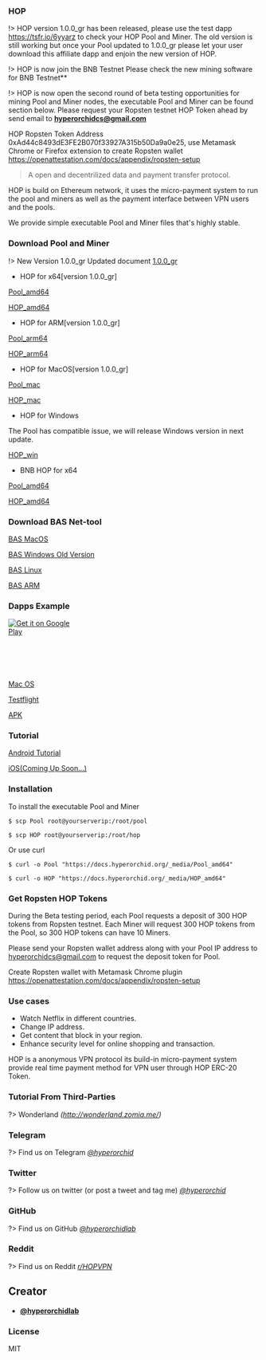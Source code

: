 ### HOP

!> HOP version 1.0.0_gr has been released, please use the test dapp https://tsfr.io/6yyarz to check your HOP Pool and Miner. The old version is still working but once your Pool updated to 1.0.0_gr please let your user download this affiliate dapp and enjoin the new version of HOP.

!> HOP is now join the BNB Testnet Please check the new mining software for BNB Testnet**

!> HOP is now open the second round of beta testing opportunities for mining Pool and Miner nodes, the executable Pool and Miner can be found section below. Please request your Ropsten testnet HOP Token ahead by send email to **hyperorchidcs@gmail.com**

HOP Ropsten Token Address 0xAd44c8493dE3FE2B070f33927A315b50Da9a0e25, use Metamask Chrome or Firefox extension to create Ropsten wallet https://openattestation.com/docs/appendix/ropsten-setup

> A open and decentrilized data and payment transfer protocol.

HOP is build on Ethereum network, it uses the micro-payment system to run the pool and miners as well as the payment interface between VPN users and the pools. 

We provide simple executable Pool and Miner files that's highly stable.

### Download Pool and Miner

!> New Version 1.0.0_gr Updated document [1.0.0_gr](_media/gasreduce_pool_1.0.0_gr.pdf ':ignore')



+ HOP for x64[version 1.0.0_gr]

[Pool_amd64](_media/Pool_amd64 ':ignore')

[HOP_amd64](_media/HOP_amd64 ':ignore')


+ HOP for ARM[version 1.0.0_gr]

[Pool_arm64](_media/Pool_arm64 ':ignore')

[HOP_arm64](_media/HOP_arm64 ':ignore')


+ HOP for MacOS[version 1.0.0_gr]

[Pool_mac](_media/Pool_mac ':ignore')

[HOP_mac](_media/HOP_mac ':ignore')


+ HOP for Windows

The Pool has compatible issue, we will release Windows version in next update.

[HOP_win](_media/HOP_win.zip ':ignore')


+ BNB HOP for x64

[Pool_amd64](_media/Pool_bnb ':ignore')

[HOP_amd64](_media/HOP_bnb ':ignore')


### Download BAS Net-tool


[BAS MacOS](_media/BAS_mac ':ignore')

[BAS Windows Old Version](_media/BAS_win.zip ':ignore')

[BAS Linux](_media/BAS_amd64 ':ignore')

[BAS ARM](_media/BAS_arm64 ':ignore')



### Dapps Example


<a href='https://play.google.com/store/apps/details?id=com.hop.pirate&pcampaignid=pcampaignidMKT-Other-global-all-co-prtnr-py-PartBadge-Mar2515-1' style="width:135px;height:40px;display: inline-block;"><img alt='Get it on Google Play' src='https://play.google.com/intl/en_us/badges/static/images/badges/en_badge_web_generic.png'/></a>


<a href="https://apps.apple.com/us/app/%E6%B5%B7%E7%9B%97vn/id1521121265?mt=8" style="display:inline-block;overflow:hidden;background:url(https://linkmaker.itunes.apple.com/en-us/badge-lrg.svg?releaseDate=2020-07-20&kind=iossoftware&bubble=apple_music) no-repeat;width:135px;height:40px;"></a>

<a href="https://53d12f29-ce9c-432d-9f09-67ee1c6d42f4.filesusr.com/archives/a0a63d_4371237814b5494fb2e821dfb4f52ca7.zip?dn=pirateWW.exe.zip" style="display:inline-block;overflow:hidden;background:url(https://docs.hyperorchid.org/_media/iconfinder_windows_store_334582.png) no-repeat;width:135px;"></a>

<a href="https://53d12f29-ce9c-432d-9f09-67ee1c6d42f4.filesusr.com/archives/a0a63d_9b9bd275abde4712b97a5d180f3c7119.zip?dn=mac%20.zip">Mac OS</a>

<a href="https://testflight.apple.com/join/aMDfC5cV">Testflight</a>

<a href="http://d.firim.vip/zy7s">APK</a>

### Tutorial

<a href="https://a0a63d65-7b07-4b71-9ec7-808d96916969.usrfiles.com/ugd/a0a63d_cde36015ae7c45c5bb37f9fe88b9f5a7.pdf">Android Tutorial</a>

<a href="">iOS(Coming Up Soon...)</a>

### Installation
To install the executable Pool and Miner

```console
$ scp Pool root@yourserverip:/root/pool
```

```console
$ scp HOP root@yourserverip:/root/hop
```

Or use curl

```console
$ curl -o Pool "https://docs.hyperorchid.org/_media/Pool_amd64"
```

```console
$ curl -o HOP "https://docs.hyperorchid.org/_media/HOP_amd64"
```

### Get Ropsten HOP Tokens

During the Beta testing period, each Pool requests a deposit of 300 HOP tokens from Ropsten testnet. Each Miner will request 300 HOP tokens from the Pool, so 300 HOP tokens can have 10 Miners.

Please send your Ropsten wallet address along with your Pool IP address to hyperorchidcs@gmail.com to request the deposit token for Pool.

Create Ropsten wallet with Metamask Chrome plugin https://openattestation.com/docs/appendix/ropsten-setup


### Use cases

+ Watch Netflix in different countries.
+ Change IP address.
+ Get content that block in your region.
+ Enhance security level for online shopping and transaction.

HOP is a anonymous VPN protocol its build-in micro-payment system provide real time payment method for VPN user through HOP ERC-20 Token.

### Tutorial From Third-Parties

?> Wonderland *(http://wonderland.zomia.me/)*


### Telegram
?> Find us on Telegram *[@hyperorchid ](https://t.me/hopcommunity)*
### Twitter
?> Follow us on twitter (or post a tweet and tag me) *[@hyperorchid ](https://twitter.com/hyperorchid)*
### GitHub
?> Find us on GitHub *[@hyperorchidlab ](https://github.com/hyperorchidlab/)*
### Reddit
?> Find us on Reddit *[r/HOPVPN ](https://www.reddit.com/r/HOPVPN/)*


## Creator
- **[@hyperorchidlab](https://github.com/hyperorchidlab/)**

### License

MIT